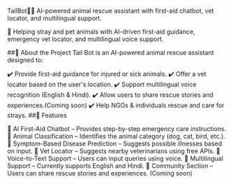 TailBot🐕‍🦺
AI-powered animal rescue assistant with first-aid chatbot, vet locator, and multilingual support.

🐾 Helping stray and pet animals with AI-driven first-aid guidance, emergency vet locator, and multilingual voice support.

##📖 About the Project Tail Bot is an AI-powered animal rescue assistant designed to:

✔️ Provide first-aid guidance for injured or sick animals.
✔️ Offer a vet locator based on the user's location.
✔️ Support multilingual voice recognition (English & Hindi).
✔️ Allow users to share rescue stories and experiences.(Coming soon)
✔️ Help NGOs & individuals rescue and care for strays.
##🚀 Features

🔹 AI First-Aid Chatbot – Provides step-by-step emergency care instructions.
🔹 Animal Classification – Identifies the animal category (dog, cat, bird, etc.).
🔹 Symptom-Based Disease Prediction – Suggests possible illnesses based on input.
🔹 Vet Locator – Suggests nearby veterinarians using free APIs.
🔹 Voice-to-Text Support – Users can input queries using voice.
🔹 Multilingual Support – Currently supports English and Hindi.
🔹 Community Section – Users can share rescue stories and experiences. (Coming soon)
